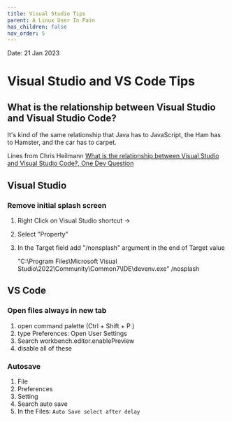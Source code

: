 ```yaml
---
title: Visual Studio Tips
parent: A Linux User In Pain
has_children: false
nav_order: 5
---
```

Date: 21 Jan 2023

# Visual Studio and VS Code Tips

## What is the relationship between Visual Studio and Visual Studio Code?
It's kind of the same relationship that Java has to JavaScript, 
the Ham has to Hamster,
and the car has to carpet. 

Lines from Chris Heilmann [ What is the relationship between Visual Studio and Visual Studio Code?, One Dev Question ](https://youtu.be/qjAlmlHr-7E)

## Visual Studio

### Remove initial splash screen
1. Right Click on Visual Studio shortcut ->
2. Select "Property" 
3. In the Target field add "/nonsplash" argument in the end of Target value

    "C:\Program Files\Microsoft Visual Studio\2022\Community\Common7\IDE\devenv.exe" /nosplash

## VS Code

### Open files always in new tab
1. open command palette (Ctrl + Shift + P ) 
2. type Preferences: Open User Settings 
3. Search workbench.editor.enablePreview 
4. disable all of these

### Autosave
1. File 
2. Preferences 
3. Setting 
4. Search auto save 
5. In the Files: `Auto Save select after delay`